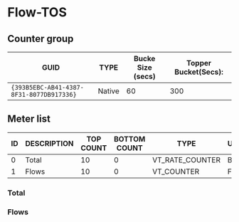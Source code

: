 # Flow-TOS

## Counter group

| GUID                                     | TYPE   | Bucke Size (secs) | Topper Bucket(Secs): |
| ---------------------------------------- | ------ | ----------------- | -------------------- |
| `{393B5EBC-AB41-4387-8F31-8077DB917336}` | Native | 60                | 300                  |

## Meter list

| ID  | DESCRIPTION | TOP COUNT | BOTTOM COUNT | TYPE            | UNITS |
| --- | ----------- | --------- | ------------ | --------------- | ----- |
| 0   | Total       | 10        | 0            | VT_RATE_COUNTER | Bps   |
| 1   | Flows       | 10        | 0            | VT_COUNTER      | Flws  |

### Total
### Flows

